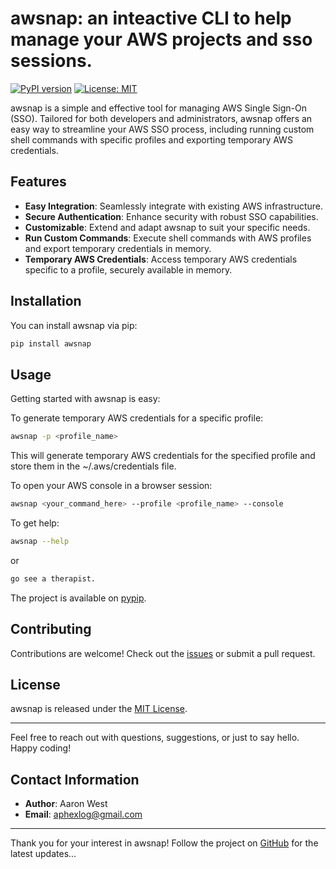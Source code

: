 # awsnap: an inteactive CLI to help manage your AWS projects and sso sessions.

[![PyPI version](https://badge.fury.io/py/awsnap.svg)](https://badge.fury.io/py/awsnap)
[![License: MIT](https://img.shields.io/badge/License-MIT-yellow.svg)](https://opensource.org/licenses/MIT)

awsnap is a simple and effective tool for managing AWS Single Sign-On (SSO). Tailored for both developers and administrators, awsnap offers an easy way to streamline your AWS SSO process, including running custom shell commands with specific profiles and exporting temporary AWS credentials.

## Features

- **Easy Integration**: Seamlessly integrate with existing AWS infrastructure.
- **Secure Authentication**: Enhance security with robust SSO capabilities.
- **Customizable**: Extend and adapt awsnap to suit your specific needs.
- **Run Custom Commands**: Execute shell commands with AWS profiles and export temporary credentials in memory.
- **Temporary AWS Credentials**: Access temporary AWS credentials specific to a profile, securely available in memory.

## Installation

You can install awsnap via pip:

```bash
pip install awsnap
```

## Usage

Getting started with awsnap is easy:

To generate temporary AWS credentials for a specific profile:
```bash
awsnap -p <profile_name>
```
This will generate temporary AWS credentials for the specified profile and store them in the ~/.aws/credentials file.

To open your AWS console in a browser session:
```bash
awsnap <your_command_here> --profile <profile_name> --console
```

To get help:
```bash
awsnap --help
```
or
```bash
go see a therapist.
```

The project is available on [pypip](https://pypi.org/project/awsnap/).

## Contributing

Contributions are welcome! Check out the [issues](https://github.com/aphexlog/awsnap/issues) or submit a pull request.

## License

awsnap is released under the [MIT License](https://github.com/aphexlog/awsnap/blob/main/LICENSE).

---

Feel free to reach out with questions, suggestions, or just to say hello. Happy coding!

## Contact Information
- **Author**: Aaron West
- **Email**: aphexlog@gmail.com

---

Thank you for your interest in awsnap! Follow the project on [GitHub](https://github.com/aphexlog/awsnap) for the latest updates...
